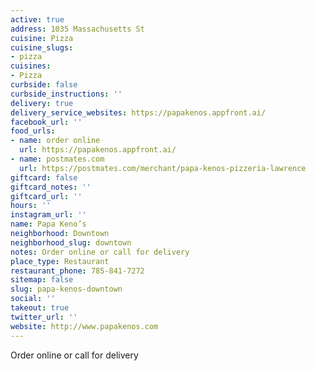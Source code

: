```yaml
---
active: true
address: 1035 Massachusetts St
cuisine: Pizza
cuisine_slugs:
- pizza
cuisines:
- Pizza
curbside: false
curbside_instructions: ''
delivery: true
delivery_service_websites: https://papakenos.appfront.ai/
facebook_url: ''
food_urls:
- name: order online
  url: https://papakenos.appfront.ai/
- name: postmates.com
  url: https://postmates.com/merchant/papa-kenos-pizzeria-lawrence
giftcard: false
giftcard_notes: ''
giftcard_url: ''
hours: ''
instagram_url: ''
name: Papa Keno’s
neighborhood: Downtown
neighborhood_slug: downtown
notes: Order online or call for delivery
place_type: Restaurant
restaurant_phone: 785-841-7272
sitemap: false
slug: papa-kenos-downtown
social: ''
takeout: true
twitter_url: ''
website: http://www.papakenos.com
---
```


Order online or call for delivery